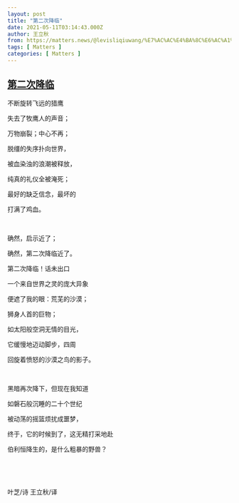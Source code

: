 ```yaml
---
layout: post
title: "第二次降临"
date: 2021-05-11T03:14:43.000Z
author: 王立秋
from: https://matters.news/@levisliqiuwang/%E7%AC%AC%E4%BA%8C%E6%AC%A1%E9%99%8D%E4%B8%B4-bafyreicqartgyqozkk7xnu3asxdplcu3jpeju7mqeozsd6w5joqgbyfgdy
tags: [ Matters ]
categories: [ Matters ]
---
```

<!--1620702883000-->
[第二次降临](https://matters.news/@levisliqiuwang/%E7%AC%AC%E4%BA%8C%E6%AC%A1%E9%99%8D%E4%B8%B4-bafyreicqartgyqozkk7xnu3asxdplcu3jpeju7mqeozsd6w5joqgbyfgdy)
------

<div>
<p>不断旋转飞远的猎鹰</p><p>失去了牧鹰人的声音；</p><p>万物崩裂；中心不再；</p><p>脱缰的失序扑向世界，</p><p>被血染浊的浪潮被释放，</p><p>纯真的礼仪全被淹死；</p><p>最好的缺乏信念，最坏的</p><p>打满了鸡血。</p><p> </p><p>确然，启示近了；</p><p>确然，第二次降临近了。</p><p>第二次降临！话未出口</p><p>一个来自世界之灵的庞大异象</p><p>便遮了我的眼：荒芜的沙漠；</p><p>狮身人首的巨物；</p><p>如太阳般空洞无情的目光，</p><p>它缓慢地迈动脚步，四周</p><p>回旋着愤怒的沙漠之鸟的影子。</p><p> </p><p>黑暗再次降下，但现在我知道</p><p>如磐石般沉睡的二十个世纪</p><p>被动荡的摇篮烦扰成噩梦，</p><p>终于，它的时候到了，这无精打采地赴</p><p>伯利恒降生的，是什么粗暴的野兽？</p><p><br></p><p><br></p><p>叶芝/诗    王立秋/译</p>
</div>
